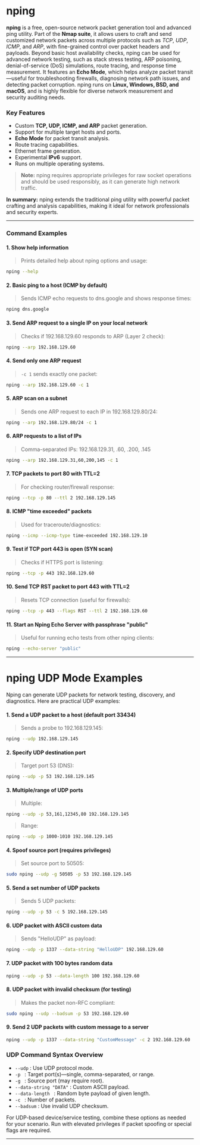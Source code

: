 # nping
**nping** is a free, open-source network packet generation tool and advanced ping utility. Part of the **Nmap suite**, it allows users to craft and send customized network packets across multiple protocols such as *TCP*, *UDP*, *ICMP*, and *ARP*, with fine-grained control over packet headers and payloads. Beyond basic host availability checks, nping can be used for advanced network testing, such as stack stress testing, ARP poisoning, denial-of-service (DoS) simulations, route tracing, and response time measurement. It features an **Echo Mode**, which helps analyze packet transit—useful for troubleshooting firewalls, diagnosing network path issues, and detecting packet corruption. nping runs on **Linux, Windows, BSD, and macOS**, and is highly flexible for diverse network measurement and security auditing needs.

### Key Features
- Custom **TCP, UDP, ICMP, and ARP** packet generation.
- Support for multiple target hosts and ports.
- **Echo Mode** for packet transit analysis.
- Route tracing capabilities.
- Ethernet frame generation.
- Experimental **IPv6** support.
- Runs on multiple operating systems.

> **Note:** nping requires appropriate privileges for raw socket operations and should be used responsibly, as it can generate high network traffic.

**In summary:** nping extends the traditional ping utility with powerful packet crafting and analysis capabilities, making it ideal for network professionals and security experts.

---

### Command Examples

#### 1. Show help information
> Prints detailed help about nping options and usage:

```bash
nping --help
```

#### 2. Basic ping to a host (ICMP by default)
> Sends ICMP echo requests to dns.google and shows response times:

```bash
nping dns.google
```

#### 3. Send ARP request to a single IP on your local network
> Checks if 192.168.129.60 responds to ARP (Layer 2 check):

```bash
nping --arp 192.168.129.60
```

#### 4. Send only one ARP request
> `-c 1` sends exactly one packet:

```bash
nping --arp 192.168.129.60 -c 1
```

#### 5. ARP scan on a subnet
> Sends one ARP request to each IP in 192.168.129.80/24:

```bash
nping --arp 192.168.129.80/24 -c 1
```

#### 6. ARP requests to a list of IPs
> Comma-separated IPs: 192.168.129.31, .60, .200, .145

```bash
nping --arp 192.168.129.31,60,200,145 -c 1
```

#### 7. TCP packets to port 80 with TTL=2
> For checking router/firewall response:

```bash
nping --tcp -p 80 --ttl 2 192.168.129.145
```

#### 8. ICMP "time exceeded" packets
> Used for traceroute/diagnostics:

```bash
nping --icmp --icmp-type time-exceeded 192.168.129.10
```

#### 9. Test if TCP port 443 is open (SYN scan)
> Checks if HTTPS port is listening:

```bash
nping --tcp -p 443 192.168.129.60
```

#### 10. Send TCP RST packet to port 443 with TTL=2
> Resets TCP connection (useful for firewalls):

```bash
nping --tcp -p 443 --flags RST --ttl 2 192.168.129.60
```

#### 11. Start an Nping Echo Server with passphrase "public"
> Useful for running echo tests from other nping clients:

```bash
nping --echo-server "public"
```
---

# nping UDP Mode Examples

Nping can generate UDP packets for network testing, discovery, and diagnostics. Here are practical UDP examples:

#### 1. Send a UDP packet to a host (default port 33434)
> Sends a probe to 192.168.129.145:

```bash
nping --udp 192.168.129.145
```

#### 2. Specify UDP destination port
> Target port 53 (DNS):

```bash
nping --udp -p 53 192.168.129.145
```

#### 3. Multiple/range of UDP ports
> Multiple:  
  ```bash
  nping --udp -p 53,161,12345,80 192.168.129.145
  ```
> Range:  
  ```bash
  nping --udp -p 1000-1010 192.168.129.145
  ```

#### 4. Spoof source port (requires privileges)
> Set source port to 50505:

```bash
sudo nping --udp -g 50505 -p 53 192.168.129.145
```

#### 5. Send a set number of UDP packets
> Sends 5 UDP packets:

```bash
nping --udp -p 53 -c 5 192.168.129.145
```

#### 6. UDP packet with ASCII custom data
> Sends "HelloUDP" as payload:

```bash
nping --udp -p 1337 --data-string "HelloUDP" 192.168.129.60
```

#### 7. UDP packet with 100 bytes random data

```bash
nping --udp -p 53 --data-length 100 192.168.129.60
```

#### 8. UDP packet with invalid checksum (for testing)
> Makes the packet non-RFC compliant:

```bash
sudo nping --udp --badsum -p 53 192.168.129.60
```

#### 9. Send 2 UDP packets with custom message to a server

```bash
nping --udp -p 1337 --data-string "CustomMessage" -c 2 192.168.129.60
```

### UDP Command Syntax Overview

- `--udp` : Use UDP protocol mode.
- `-p ` : Target port(s)—single, comma-separated, or range.
- `-g ` : Source port (may require root).
- `--data-string "DATA"` : Custom ASCII payload.
- `--data-length ` : Random byte payload of given length.
- `-c ` : Number of packets.
- `--badsum` : Use invalid UDP checksum.

For UDP-based device/service testing, combine these options as needed for your scenario. Run with elevated privileges if packet spoofing or special flags are required.

---

